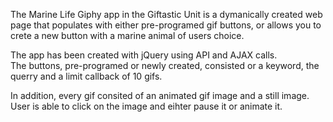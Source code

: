 The Marine Life Giphy app in the Giftastic Unit is a dymanically created web page that populates with either pre-programed gif buttons,  or allows you to crete a new button with a marine animal of users choice.  

The app has been created with jQuery using API and AJAX calls.   
The buttons,  pre-programed or newly created, consisted or a keyword, the querry and a limit callback of 10 gifs.  

In addition,   every gif consited of an animated gif image and a still image.  User is able to click on the image and eihter pause it or animate it.   


